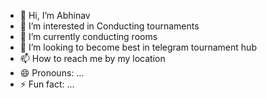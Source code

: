 - 👋 Hi, I’m Abhinav
- 👀 I’m interested in Conducting tournaments
- 🌱 I’m currently conducting rooms
- 💞️ I’m looking to become best in telegram tournament hub
- 📫 How to reach me by my location 
- 😄 Pronouns: ...
- ⚡ Fun fact: ...

<!---
Abhinav1/Abhinav2 is a ✨ special ✨ repository because its `README.md` (this file) appears on your GitHub profile.
You can click the Preview link to take a look at your changes.
--->
